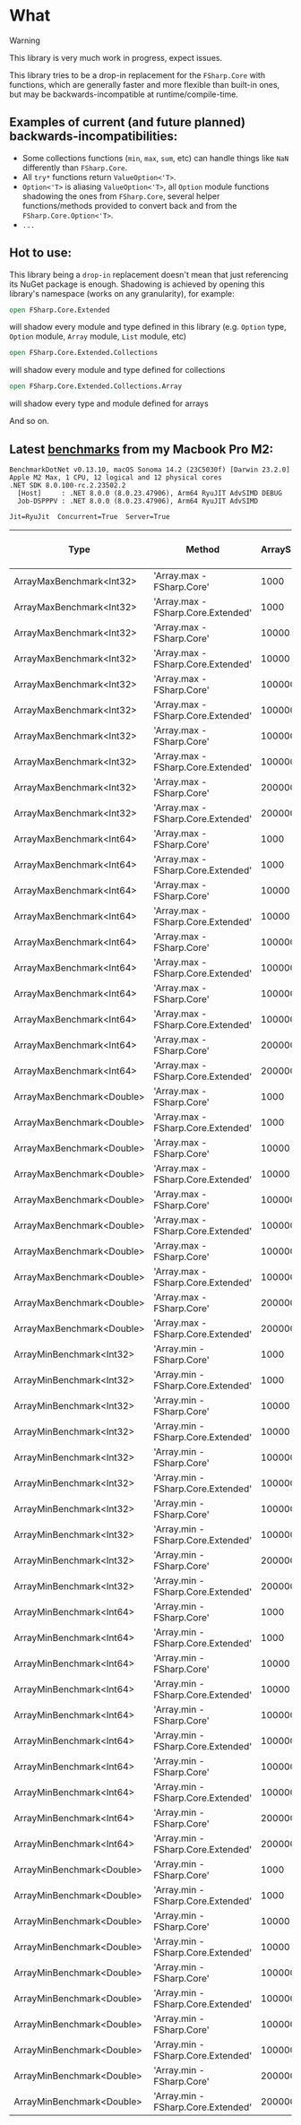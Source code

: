 # What

> [!WARNING]
> This library is very much work in progress, expect issues.

This library tries to be a drop-in replacement for the `FSharp.Core` with functions, which are generally faster and more flexible than built-in ones, but may be backwards-incompatible at runtime/compile-time.

## Examples of current (and future planned) backwards-incompatibilities:
- Some collections functions (`min`, `max`, `sum`, etc) can handle things like `NaN` differently than `FSharp.Core`.
- All `try*` functions return `ValueOption<'T>`.
- `Option<'T>` is aliasing `ValueOption<'T>`, all `Option` module functions shadowing the ones from `FSharp.Core`, several helper functions/methods provided to convert back and from the `FSharp.Core.Option<'T>`.
- `...`

## Hot to use:
This library being a `drop-in` replacement doesn't mean that just referencing its NuGet package is enough. Shadowing is achieved by opening this library's namespace (works on any granularity), for example:

```fsharp
open FSharp.Core.Extended
```

will shadow every module and type defined in this library (e.g. `Option` type, `Option` module, `Array` module, `List` module, etc)


```fsharp
open FSharp.Core.Extended.Collections
```

will shadow every module and type defined for collections


```fsharp
open FSharp.Core.Extended.Collections.Array
```

will shadow every type and module defined for arrays


And so on.

## Latest [benchmarks](tests/benchmarks) from my Macbook Pro M2:
  
```
BenchmarkDotNet v0.13.10, macOS Sonoma 14.2 (23C5030f) [Darwin 23.2.0]
Apple M2 Max, 1 CPU, 12 logical and 12 physical cores
.NET SDK 8.0.100-rc.2.23502.2
  [Host]     : .NET 8.0.0 (8.0.23.47906), Arm64 RyuJIT AdvSIMD DEBUG
  Job-DSPPPV : .NET 8.0.0 (8.0.23.47906), Arm64 RyuJIT AdvSIMD

Jit=RyuJit  Concurrent=True  Server=True

```
| Type                      | Method                           | ArraySize | Mean            | Error         | StdDev        | Completed Work Items | Lock Contentions | Gen0     | Exceptions | Allocated  |
|-------------------------- |--------------------------------- |---------- |----------------:|--------------:|--------------:|---------------------:|-----------------:|---------:|-----------:|-----------:|
| ArrayMaxBenchmark&lt;Int32&gt;  | &#39;Array.max - FSharp.Core&#39;        | 1000      |     30,256.4 ns |      99.25 ns |      87.98 ns |                    - |                - |   0.3662 |          - |    47952 B |
| ArrayMaxBenchmark&lt;Int32&gt;  | &#39;Array.max - FSharp.Core.Extended&#39; | 1000      |        117.6 ns |       1.80 ns |       1.68 ns |                    - |                - |        - |          - |          - |
| ArrayMaxBenchmark&lt;Int32&gt;  | &#39;Array.max - FSharp.Core&#39;        | 10000     |    300,712.0 ns |   1,065.59 ns |     944.62 ns |                    - |                - |   3.9063 |          - |   479952 B |
| ArrayMaxBenchmark&lt;Int32&gt;  | &#39;Array.max - FSharp.Core.Extended&#39; | 10000     |      1,427.0 ns |      17.18 ns |      16.07 ns |                    - |                - |        - |          - |          - |
| ArrayMaxBenchmark&lt;Int32&gt;  | &#39;Array.max - FSharp.Core&#39;        | 100000    |  3,016,762.7 ns |   7,449.48 ns |   6,603.77 ns |                    - |                - |  39.0625 |          - |  4799955 B |
| ArrayMaxBenchmark&lt;Int32&gt;  | &#39;Array.max - FSharp.Core.Extended&#39; | 100000    |     14,613.6 ns |      58.70 ns |      54.91 ns |                    - |                - |        - |          - |          - |
| ArrayMaxBenchmark&lt;Int32&gt;  | &#39;Array.max - FSharp.Core&#39;        | 1000000   | 31,019,018.2 ns |  91,488.90 ns |  81,102.52 ns |                    - |                - | 375.0000 |          - | 47999975 B |
| ArrayMaxBenchmark&lt;Int32&gt;  | &#39;Array.max - FSharp.Core.Extended&#39; | 1000000   |    146,386.1 ns |   1,389.49 ns |   1,299.73 ns |                    - |                - |        - |          - |          - |
| ArrayMaxBenchmark&lt;Int32&gt;  | &#39;Array.max - FSharp.Core&#39;        | 2000000   | 60,629,290.8 ns | 436,017.09 ns | 364,094.02 ns |                    - |                - | 750.0000 |          - | 96000044 B |
| ArrayMaxBenchmark&lt;Int32&gt;  | &#39;Array.max - FSharp.Core.Extended&#39; | 2000000   |    294,907.8 ns |   2,919.77 ns |   2,731.15 ns |                    - |                - |        - |          - |          - |
| ArrayMaxBenchmark&lt;Int64&gt;  | &#39;Array.max - FSharp.Core&#39;        | 1000      |     30,196.9 ns |      63.21 ns |      59.13 ns |                    - |                - |   0.3662 |          - |    47952 B |
| ArrayMaxBenchmark&lt;Int64&gt;  | &#39;Array.max - FSharp.Core.Extended&#39; | 1000      |        503.5 ns |       1.33 ns |       1.24 ns |                    - |                - |        - |          - |          - |
| ArrayMaxBenchmark&lt;Int64&gt;  | &#39;Array.max - FSharp.Core&#39;        | 10000     |    301,220.3 ns |     753.45 ns |     667.92 ns |                    - |                - |   3.9063 |          - |   479952 B |
| ArrayMaxBenchmark&lt;Int64&gt;  | &#39;Array.max - FSharp.Core.Extended&#39; | 10000     |      5,702.3 ns |       9.89 ns |       8.26 ns |                    - |                - |        - |          - |          - |
| ArrayMaxBenchmark&lt;Int64&gt;  | &#39;Array.max - FSharp.Core&#39;        | 100000    |  3,017,843.7 ns |  30,831.74 ns |  27,331.53 ns |                    - |                - |  39.0625 |          - |  4799955 B |
| ArrayMaxBenchmark&lt;Int64&gt;  | &#39;Array.max - FSharp.Core.Extended&#39; | 100000    |     57,945.9 ns |     660.97 ns |     618.27 ns |                    - |                - |        - |          - |          - |
| ArrayMaxBenchmark&lt;Int64&gt;  | &#39;Array.max - FSharp.Core&#39;        | 1000000   | 30,349,593.9 ns |  84,386.58 ns |  78,935.26 ns |                    - |                - | 333.3333 |          - | 48000001 B |
| ArrayMaxBenchmark&lt;Int64&gt;  | &#39;Array.max - FSharp.Core.Extended&#39; | 1000000   |    586,054.1 ns |   3,875.16 ns |   3,624.83 ns |                    - |                - |        - |          - |        1 B |
| ArrayMaxBenchmark&lt;Int64&gt;  | &#39;Array.max - FSharp.Core&#39;        | 2000000   | 74,387,851.6 ns | 772,736.35 ns | 685,010.65 ns |                    - |                - | 714.2857 |          - | 96000057 B |
| ArrayMaxBenchmark&lt;Int64&gt;  | &#39;Array.max - FSharp.Core.Extended&#39; | 2000000   |  1,189,814.5 ns |  16,878.39 ns |  15,788.06 ns |                    - |                - |        - |          - |        1 B |
| ArrayMaxBenchmark&lt;Double&gt; | &#39;Array.max - FSharp.Core&#39;        | 1000      |     33,369.3 ns |      76.55 ns |      71.60 ns |                    - |                - |   0.3662 |          - |    47952 B |
| ArrayMaxBenchmark&lt;Double&gt; | &#39;Array.max - FSharp.Core.Extended&#39; | 1000      |      2,023.4 ns |      10.25 ns |       9.59 ns |                    - |                - |        - |          - |       32 B |
| ArrayMaxBenchmark&lt;Double&gt; | &#39;Array.max - FSharp.Core&#39;        | 10000     |    333,861.9 ns |   1,267.03 ns |   1,185.18 ns |                    - |                - |   3.9063 |          - |   479952 B |
| ArrayMaxBenchmark&lt;Double&gt; | &#39;Array.max - FSharp.Core.Extended&#39; | 10000     |     20,025.4 ns |      64.02 ns |      59.89 ns |                    - |                - |        - |          - |       32 B |
| ArrayMaxBenchmark&lt;Double&gt; | &#39;Array.max - FSharp.Core&#39;        | 100000    |  3,328,309.9 ns |   6,227.70 ns |   5,520.69 ns |                    - |                - |  39.0625 |          - |  4799955 B |
| ArrayMaxBenchmark&lt;Double&gt; | &#39;Array.max - FSharp.Core.Extended&#39; | 100000    |    204,124.4 ns |   2,799.66 ns |   2,618.80 ns |                    - |                - |        - |          - |       32 B |
| ArrayMaxBenchmark&lt;Double&gt; | &#39;Array.max - FSharp.Core&#39;        | 1000000   | 33,365,733.5 ns | 129,606.86 ns | 114,893.10 ns |                    - |                - | 333.3333 |          - | 48000001 B |
| ArrayMaxBenchmark&lt;Double&gt; | &#39;Array.max - FSharp.Core.Extended&#39; | 1000000   |  2,012,827.2 ns |  13,210.22 ns |  12,356.84 ns |                    - |                - |        - |          - |       35 B |
| ArrayMaxBenchmark&lt;Double&gt; | &#39;Array.max - FSharp.Core&#39;        | 2000000   | 67,436,583.3 ns | 785,460.42 ns | 696,290.20 ns |                    - |                - | 750.0000 |          - | 96000044 B |
| ArrayMaxBenchmark&lt;Double&gt; | &#39;Array.max - FSharp.Core.Extended&#39; | 2000000   |  3,972,294.0 ns |  17,859.48 ns |  16,705.77 ns |                    - |                - |        - |          - |       38 B |
| ArrayMinBenchmark&lt;Int32&gt;  | &#39;Array.min - FSharp.Core&#39;        | 1000      |     30,199.9 ns |      75.38 ns |      66.82 ns |                    - |                - |   0.3662 |          - |    47952 B |
| ArrayMinBenchmark&lt;Int32&gt;  | &#39;Array.min - FSharp.Core.Extended&#39; | 1000      |        116.9 ns |       1.26 ns |       1.18 ns |                    - |                - |        - |          - |          - |
| ArrayMinBenchmark&lt;Int32&gt;  | &#39;Array.min - FSharp.Core&#39;        | 10000     |    302,357.9 ns |     958.90 ns |     800.72 ns |                    - |                - |   3.9063 |          - |   479952 B |
| ArrayMinBenchmark&lt;Int32&gt;  | &#39;Array.min - FSharp.Core.Extended&#39; | 10000     |      1,413.9 ns |       2.63 ns |       2.33 ns |                    - |                - |        - |          - |          - |
| ArrayMinBenchmark&lt;Int32&gt;  | &#39;Array.min - FSharp.Core&#39;        | 100000    |  3,015,049.3 ns |   6,340.93 ns |   5,931.31 ns |                    - |                - |  39.0625 |          - |  4799955 B |
| ArrayMinBenchmark&lt;Int32&gt;  | &#39;Array.min - FSharp.Core.Extended&#39; | 100000    |     14,429.8 ns |      28.30 ns |      26.47 ns |                    - |                - |        - |          - |          - |
| ArrayMinBenchmark&lt;Int32&gt;  | &#39;Array.min - FSharp.Core&#39;        | 1000000   | 30,453,994.4 ns | 129,116.10 ns | 120,775.28 ns |                    - |                - | 357.1429 |          - | 48000005 B |
| ArrayMinBenchmark&lt;Int32&gt;  | &#39;Array.min - FSharp.Core.Extended&#39; | 1000000   |    144,359.4 ns |     227.00 ns |     212.34 ns |                    - |                - |        - |          - |          - |
| ArrayMinBenchmark&lt;Int32&gt;  | &#39;Array.min - FSharp.Core&#39;        | 2000000   | 60,428,326.1 ns | 254,932.11 ns | 225,990.67 ns |                    - |                - | 714.2857 |          - | 96000057 B |
| ArrayMinBenchmark&lt;Int32&gt;  | &#39;Array.min - FSharp.Core.Extended&#39; | 2000000   |    289,552.9 ns |   1,346.62 ns |   1,259.63 ns |                    - |                - |        - |          - |          - |
| ArrayMinBenchmark&lt;Int64&gt;  | &#39;Array.min - FSharp.Core&#39;        | 1000      |     30,228.6 ns |      78.74 ns |      73.66 ns |                    - |                - |   0.3662 |          - |    47952 B |
| ArrayMinBenchmark&lt;Int64&gt;  | &#39;Array.min - FSharp.Core.Extended&#39; | 1000      |        508.6 ns |       8.17 ns |       7.64 ns |                    - |                - |        - |          - |          - |
| ArrayMinBenchmark&lt;Int64&gt;  | &#39;Array.min - FSharp.Core&#39;        | 10000     |    302,161.4 ns |   1,943.39 ns |   1,817.85 ns |                    - |                - |   3.9063 |          - |   479952 B |
| ArrayMinBenchmark&lt;Int64&gt;  | &#39;Array.min - FSharp.Core.Extended&#39; | 10000     |      5,859.3 ns |      60.13 ns |      56.24 ns |                    - |                - |        - |          - |          - |
| ArrayMinBenchmark&lt;Int64&gt;  | &#39;Array.min - FSharp.Core&#39;        | 100000    |  3,027,836.1 ns |   8,373.09 ns |   6,991.91 ns |                    - |                - |  39.0625 |          - |  4799955 B |
| ArrayMinBenchmark&lt;Int64&gt;  | &#39;Array.min - FSharp.Core.Extended&#39; | 100000    |     58,233.3 ns |     749.00 ns |     700.62 ns |                    - |                - |        - |          - |          - |
| ArrayMinBenchmark&lt;Int64&gt;  | &#39;Array.min - FSharp.Core&#39;        | 1000000   | 30,948,529.4 ns |  83,593.15 ns |  74,103.15 ns |                    - |                - | 333.3333 |          - | 48000001 B |
| ArrayMinBenchmark&lt;Int64&gt;  | &#39;Array.min - FSharp.Core.Extended&#39; | 1000000   |    588,418.3 ns |   4,100.06 ns |   3,835.20 ns |                    - |                - |        - |          - |        1 B |
| ArrayMinBenchmark&lt;Int64&gt;  | &#39;Array.min - FSharp.Core&#39;        | 2000000   | 60,807,061.8 ns | 359,024.75 ns | 299,801.93 ns |                    - |                - | 714.2857 |          - | 96000057 B |
| ArrayMinBenchmark&lt;Int64&gt;  | &#39;Array.min - FSharp.Core.Extended&#39; | 2000000   |  1,183,861.7 ns |   7,259.66 ns |   6,790.69 ns |                    - |                - |        - |          - |        1 B |
| ArrayMinBenchmark&lt;Double&gt; | &#39;Array.min - FSharp.Core&#39;        | 1000      |     33,803.2 ns |     105.65 ns |      98.83 ns |                    - |                - |   0.3662 |          - |    47952 B |
| ArrayMinBenchmark&lt;Double&gt; | &#39;Array.min - FSharp.Core.Extended&#39; | 1000      |      2,002.9 ns |       5.84 ns |       4.88 ns |                    - |                - |        - |          - |       32 B |
| ArrayMinBenchmark&lt;Double&gt; | &#39;Array.min - FSharp.Core&#39;        | 10000     |    337,769.6 ns |   1,467.24 ns |   1,372.46 ns |                    - |                - |   3.9063 |          - |   479952 B |
| ArrayMinBenchmark&lt;Double&gt; | &#39;Array.min - FSharp.Core.Extended&#39; | 10000     |     19,943.2 ns |      65.47 ns |      61.24 ns |                    - |                - |        - |          - |       32 B |
| ArrayMinBenchmark&lt;Double&gt; | &#39;Array.min - FSharp.Core&#39;        | 100000    |  3,337,424.5 ns |  11,022.19 ns |  10,310.17 ns |                    - |                - |  39.0625 |          - |  4799955 B |
| ArrayMinBenchmark&lt;Double&gt; | &#39;Array.min - FSharp.Core.Extended&#39; | 100000    |    199,199.8 ns |     708.99 ns |     663.19 ns |                    - |                - |        - |          - |       32 B |
| ArrayMinBenchmark&lt;Double&gt; | &#39;Array.min - FSharp.Core&#39;        | 1000000   | 33,250,394.5 ns |  86,292.51 ns |  76,496.06 ns |                    - |                - | 375.0000 |          - | 47999998 B |
| ArrayMinBenchmark&lt;Double&gt; | &#39;Array.min - FSharp.Core.Extended&#39; | 1000000   |  1,980,354.2 ns |   5,570.30 ns |   5,210.46 ns |                    - |                - |        - |          - |       35 B |
| ArrayMinBenchmark&lt;Double&gt; | &#39;Array.min - FSharp.Core&#39;        | 2000000   | 66,489,180.2 ns | 118,303.97 ns | 110,661.61 ns |                    - |                - | 750.0000 |          - | 96000044 B |
| ArrayMinBenchmark&lt;Double&gt; | &#39;Array.min - FSharp.Core.Extended&#39; | 2000000   |  4,029,762.6 ns |  12,493.23 ns |  11,686.17 ns |                    - |                - |        - |          - |       38 B |
</details>
